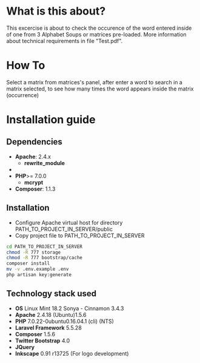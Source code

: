 # What is this about? #
This excercise is about to check the occurence of the word entered 
inside of one from 3 Alphabet Soups or matrices pre-loaded. 
More information about technical requirements in file "Test.pdf".

# How To #
Select a matrix from matrices's panel, after enter a word to search in a matrix selected, to see how many times the word appears inside the matrix (occurrence)

# Installation guide #

## Dependencies ##
- **Apache**: 2.4.x
    - **rewrite_module**
- 
- **PHP**>= 7.0.0
    - **mcrypt**
- **Composer**: 1.1.3

## Installation ##
- Configure Apache virtual host for directory PATH_TO_PROJECT_IN_SERVER/public
- Copy project file to PATH_TO_PROJECT_IN_SERVER

```bash
cd PATH_TO_PROJECT_IN_SERVER
chmod -R 777 storage
chmod -R 777 bootstrap/cache
composer install
mv -v .env.example .env
php artisan key:generate
```

## Technology stack used ##
- **OS** Linux Mint 18.2 Sonya - Cinnamon 3.4.3
- **Apache** 2.4.18 (Ubuntu)1.5.6
- **PHP** 7.0.22-0ubuntu0.16.04.1 (cli) (NTS)
- **Laravel Framework** 5.5.28
- **Composer** 1.5.6
- **Twitter Bootstrap** 4.0
- **JQuery**
- **Inkscape** 0.91 r13725 (For logo development)
